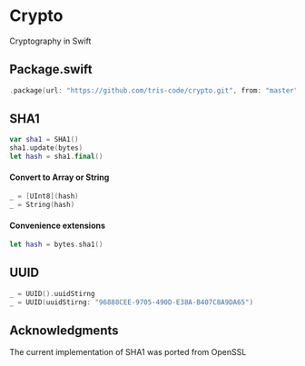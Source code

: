 # Crypto

Cryptography in Swift

## Package.swift

```swift
.package(url: "https://github.com/tris-code/crypto.git", from: "master")
```

## SHA1

```swift
var sha1 = SHA1()
sha1.update(bytes)
let hash = sha1.final()
```

#### Convert to Array or String
```swift
_ = [UInt8](hash)
_ = String(hash)
```

#### Convenience extensions
```swift
let hash = bytes.sha1()
```

## UUID

```swift
_ = UUID().uuidStirng
_ = UUID(uuidStirng: "96888CEE-9705-490D-E38A-B407C8A9DA65")
```

## Acknowledgments

The current implementation of SHA1 was ported from OpenSSL
